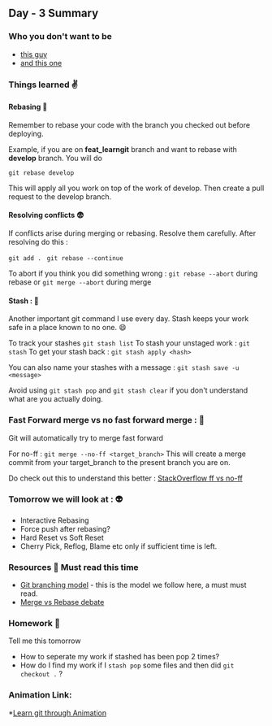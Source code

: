 
## Day - 3 Summary

### Who you don't want to be 

* [this guy](https://xkcd.com/1597/)
* [and this one](https://xkcd.com/1296/)


### Things learned :v: 

#### Rebasing :hatching_chick: 

Remember to rebase your code with the branch you checked out before deploying.

Example, if you are on **feat_learngit** branch and want to rebase with **develop** branch. You will do 

`git rebase develop`

This will apply all you work on top of the work of develop.
Then create a pull request to the develop branch.

####  Resolving conflicts :fearful: 

If conflicts arise during merging or rebasing. Resolve them carefully. After resolving do this :

`git add . `
`git rebase --continue`

To abort if you think you did something wrong : 
`git rebase --abort` during rebase
or
`git merge --abort` during merge

#### Stash  : :tada: 

Another important git command I use every day. 
Stash keeps your work safe in a place known to no one. :smile: 

To track your stashes `git stash list`
To stash your unstaged work : `git stash`
To get your stash back : `git stash apply <hash>`

You can also name your stashes with a message : `git stash save -u <message>` 

Avoid using `git stash pop` and `git stash clear` if you don't understand what are you actually doing.


### Fast Forward merge vs no fast forward merge : :facepunch: 

Git will automatically try to merge fast forward 

For no-ff : `git merge --no-ff <target_branch>` 
This will create a merge commit from your target_branch to the present branch you are on. 

Do check out this to understand this better : [StackOverflow ff vs no-ff](http://stackoverflow.com/questions/9069061/what-is-the-difference-between-git-merge-and-git-merge-no-ff)


### Tomorrow we will look at : :alien:

* Interactive Rebasing
* Force push  after rebasing? 
* Hard Reset vs Soft Reset 
* Cherry Pick, Reflog, Blame etc only if sufficient time is left.  

### Resources :100: Must read this time

* [Git branching model](http://nvie.com/posts/a-successful-git-branching-model/) - this is the model we follow here, a must must read.
* [Merge vs Rebase debate](https://www.atlassian.com/git/articles/git-team-workflows-merge-or-rebase) 


### Homework :speak_no_evil: 

Tell me this tomorrow

* How to seperate my work if stashed has been pop 2 times?
* How do I find my work if I `stash pop` some files and then did `git checkout .` ?

### Animation Link:
*[Learn git through Animation](http://learngitbranching.js.org/)

